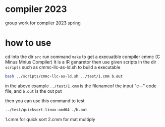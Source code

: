 # compiler 2023
group work for compiler 2023 spring

# how to use

cd into the dir `src`
run command `make` to get a execuatble compiler cmmc (C Minus Mnius Compiler) 
It is a IR genaretor
then use given scripts in the dir `scripts` such as cmmc-llc-as-ld.sh to build a executable
```bash
bash ../scripts/cmmc-llc-as-ld.sh ../test/1.cmm b.out
```
in the above example `../test/1.cmm` is the filenameof the input "c--" code file, and `b.out` is the out put

then you can use this command to test
```bash
../test/quicksort-linux-amd64 ./b.out
```

1.cmm for quick sort
2.cmm for mat multiply